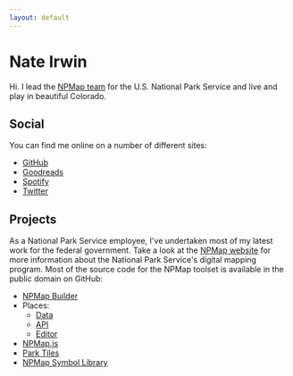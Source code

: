 ```yaml
---
layout: default
---
```


# Nate Irwin

Hi. I lead the [NPMap team](http://www.nps.gov/npmap/) for the U.S. National Park Service and live and play in beautiful Colorado.

## Social

You can find me online on a number of different sites:

- [GitHub](https://github.com/nateirwin/)
- [Goodreads](http://www.goodreads.com/user/show/76558-nate-irwin)
- [Spotify](https://open.spotify.com/user/nateirwin/)
- [Twitter](https://twitter.com/nateirwin/)

## Projects

As a National Park Service employee, I've undertaken most of my latest work for the federal government. Take a look at the [NPMap website](http://www.nps.gov/npmap/) for more information about the National Park Service's digital mapping program. Most of the source code for the NPMap toolset is available in the public domain on GitHub:

- [NPMap Builder](https://github.com/nationalparkservice/npmap-builder/)
- Places:
  - [Data](https://github.com/nationalparkservice/places-data/)
  - [API](https://github.com/nationalparkservice/places-api/)
  - [Editor](https://github.com/nationalparkservice/places-editor/)
- [NPMap.js](https://github.com/nationalparkservice/npmap.js/)
- [Park Tiles](https://github.com/nationalparkservice/park-tiles/)
- [NPMap Symbol Library](https://github.com/nationalparkservice/npmap-symbol-library/)

<!--
## Life

- Music // Develop a page that pulls in playlists, favorites, and statistics from Spotify. Also track concerts you've been to.
- Fitness // Pull from Runkeeper
- Books // Pull from Goodreads
- Movies and TV // Start tracking movie and tv activity
-->
